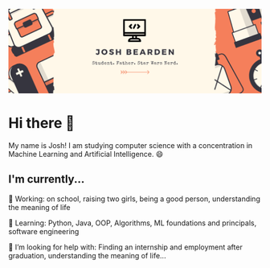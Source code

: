 <p align="center">
  <img src="https://github.com/JoshuaBearden/JoshuaBearden/blob/main/Joshua%20Bearden%20(1).png?raw=true"/>
</p>


# Hi there 👋
My name is Josh! I am studying computer science with a concentration in Machine Learning and Artificial Intelligence. 😄

## I'm currently...
🔭 Working: on school, raising two girls, being a good person, understanding the meaning of life

🌱 Learning: Python, Java, OOP, Algorithms, ML foundations and principals, software engineering

🤔 I’m looking for help with: Finding an internship and employment after graduation, understanding the meaning of life...


<!--
**JoshuaBearden/JoshuaBearden** is a ✨ _special_ ✨ repository because its `README.md` (this file) appears on your GitHub profile.

Here are some ideas to get you started:

- 🔭 I’m currently working on ...
- 🌱 I’m currently learning ...
- 👯 I’m looking to collaborate on ...
- 🤔 I’m looking for help with ...
- 💬 Ask me about ...
- 📫 How to reach me: ...
- 😄 Pronouns: ...
- ⚡ Fun fact: ...
-->
